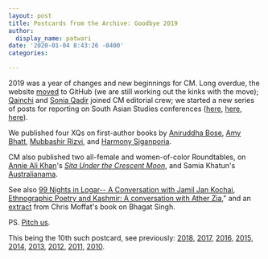 ```yaml
---
layout: post
title: Postcards from the Archive: Goodbye 2019
author:
  display_name: patwari
date: '2020-01-04 8:43:26 -0400'
categories:

---
```


2019 was a year of changes and new beginnings for CM. Long overdue, the website [moved](https://www.chapatimystery.com/archives/change.html) to GitHub (we are still working out the kinks with the move); [Qainchi](https://www.chapatimystery.com/posts/qainchi.html) and [Sonia Qadir](https://www.chapatimystery.com/archives/Australianama-RT.html) joined CM editorial crew; we started a new series of posts for reporting on South Asian Studies conferences
([here](https://www.chapatimystery.com/archives/8th_annual_um_pakistan_conference_movement_migration_and_borders.html),
[here](https://www.chapatimystery.com/archives/matters_of_the_state_conference_report.html),
[here](https://www.chapatimystery.com/archives/9th_annual_UM_Pakistan_Conference_report.html)).

We published four XQs on first-author books by [Aniruddha Bose](https://www.chapatimystery.com/archives/xqs_xvi_-_a_conversation_with_aniruddha_bose.html), [Amy Bhatt](https://www.chapatimystery.com/archives/xqs_xvii_-_a_conversation_with_amy_bhatt.html), [Mubbashir Rizvi](https://www.chapatimystery.com/archives/xqs_xviii_-_a_conversation_with_mubbashir_rizvi.html), and [Harmony Siganporia](https://www.chapatimystery.com/archives/xqs_xix_-_a_conversation_with_harmony_siganporia.html).

CM also published two all-female and women-of-color Roundtables, on [Annie Ali Khan](https://www.chapatimystery.com/archives/in_memoriam_quratulain_ali_khan.html)'s [*Sita Under the Crescent
Moon*](https://www.chapatimystery.com/archives/roundtableiv_Sita_Under_the_Crescent_Moon.html), and Samia Khatun's [Australianama](https://www.chapatimystery.com/archives/Australianama-RT.html).

See also [99 Nights in Logar-- A Conversation with Jamil Jan Kochai](https://www.chapatimystery.com/archives/99_nights_in_logar.html), [Ethnographic Poetry and Kashmir: A conversation with Ather Zia](https://www.chapatimystery.com/archives/ethnographic_poetry_and_kashmir_a_conversation_with_ather_zia.html),"
and an [extract](https://www.chapatimystery.com/archives/cm_exclusive_the_promise_of_bhagat_singh.html)
from Chris Moffat's book on Bhagat Singh.

PS. [Pitch us](https://www.chapatimystery.com/archives/get_involved.html).

This being the 10th such postcard, see previously:
[2018](https://www.chapatimystery.com/archives/postcards_from_the_archives_goodbye_2018.html),
[2017](https://www.chapatimystery.com/archives/postcards_from_the_archives_goodbye_2017.html), [2016](https://www.chapatimystery.com/archives/postcards_from_the_archives_goodbye_2016.html), [2015](https://www.chapatimystery.com/archives/postcards_from_the_archive_goodbye_2015.html),
[2014](https://www.chapatimystery.com/archives/postcards_from_the_archive_goodbye_2014.html), [2013](https://www.chapatimystery.com/archives/postcards_from_the_archive_goodbye_2013.html), [2012](https://www.chapatimystery.com/archives/postcards_from_the_archive_goodbye_2012.html), [2011](https://www.chapatimystery.com/archives/postcards_from_the_archive_goodbye_2011.html), [2010](https://www.chapatimystery.com/archives/goodbye_2010.html).
